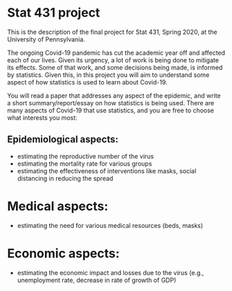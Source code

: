 # Stat 431 project
 
This is the description of the final project for Stat 431, Spring 2020, at the University of Pennsylvania.
 
 The ongoing Covid-19 pandemic has cut the academic year off and affected each of our lives. Given its urgency, a lot of work is being done to mitigate its effects. Some of that work, and some decisions being made, is informed by statistics. Given this, in this project you will aim to understand some aspect of how statistics is used to learn about Covid-19. 
 
 You will read a paper that addresses any aspect of the epidemic, and write a short summary/report/essay on how statistics is being used. There are many aspects of Covid-19 that use statistics, and you are free to choose what interests you most:
 
 
 ## Epidemiological aspects:
  - estimating the reproductive number of the virus
  - estimating the mortality rate for various groups
  - estimating the effectiveness of interventions like masks, social distancing in reducing the spread
 
 # Medical aspects:
  - estimating the need for various medical resources (beds, masks)
  
 # Economic aspects:
  - estimating the economic impact and losses due to the virus (e.g., unemployment rate, decrease in rate of growth of GDP)
